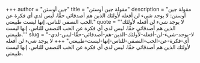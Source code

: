 +++
author = "جين أوستن"
title = "مقولة جين أوستن"
description = "مقولة جين أوستن: لا يوجد شيء لن أفعله لأولئك الذين هم أصدقائي حقًا، ليس لدي أي فكرة عن الحب النصفي للناس، إنها ليست طبيعتي."
quote = '''لا يوجد شيء لن أفعله لأولئك الذين هم أصدقائي حقًا، ليس لدي أي فكرة عن الحب النصفي للناس، إنها ليست طبيعتي.'''
slug = "لا-يوجد-شيء-لن-أفعله-لأولئك-الذين-هم-أصدقائي-حقًا-ليس-لدي-أي-فكرة-عن-الحب-النصفي-للناس-إنها-ليست-طبيعتي"
+++
لا يوجد شيء لن أفعله لأولئك الذين هم أصدقائي حقًا، ليس لدي أي فكرة عن الحب النصفي للناس، إنها ليست طبيعتي.
